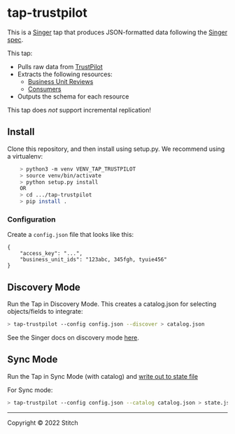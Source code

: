 # tap-trustpilot

This is a [Singer](https://singer.io) tap that produces JSON-formatted data
following the [Singer
spec](https://github.com/singer-io/getting-started/blob/master/SPEC.md).

This tap:

- Pulls raw data from [TrustPilot](https://developers.trustpilot.com/)
- Extracts the following resources:
  - [Business Unit Reviews](https://developers.trustpilot.com/business-units-api#get-a-business-unit's-reviews)
  - [Consumers](https://developers.trustpilot.com/consumer-api#get-the-profile-of-the-consumer(with-#reviews-and-weblinks))
- Outputs the schema for each resource

This tap does _not_ support incremental replication!

## Install

Clone this repository, and then install using setup.py. We recommend using a virtualenv:

```bash
    > python3 -m venv VENV_TAP_TRUSTPILOT
    > source venv/bin/activate
    > python setup.py install
    OR
    > cd .../tap-trustpilot
    > pip install .
```

### Configuration

Create a `config.json` file that looks like this:

```
{
    "access_key": "...",
    "business_unit_ids": "123abc, 345fgh, tyuie456"
}
```

## Discovery Mode

Run the Tap in Discovery Mode. This creates a catalog.json for selecting objects/fields to integrate:
    
```bash
> tap-trustpilot --config config.json --discover > catalog.json
```
   
See the Singer docs on discovery mode [here](https://github.com/singer-io/getting-started/blob/master/docs/DISCOVERY_MODE.md#discovery-mode).

## Sync Mode

Run the Tap in Sync Mode (with catalog) and [write out to state file](https://github.com/singer-io/getting-started/blob/master/docs/RUNNING_AND_DEVELOPING.md#running-a-singer-tap-with-a-singer-target)

For Sync mode:
```bash
> tap-trustpilot --config config.json --catalog catalog.json > state.json
```

---

Copyright &copy; 2022 Stitch
